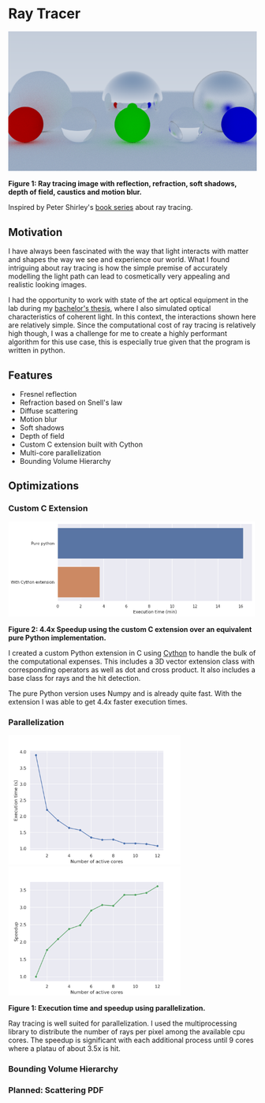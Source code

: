 # Ray Tracer

![Preview image](https://github.com/schulze-paul/ray-tracer/blob/main/images/image_800_steady.png?raw=true)

**Figure 1: Ray tracing image with reflection, refraction, soft shadows, depth of field, caustics and motion blur.**

Inspired by Peter Shirley's [book series](https://raytracing.github.io) about ray tracing.

## Motivation

I have always been fascinated with the way that light interacts with matter and shapes the way we see and experience our world. What I found intriguing about ray tracing is how the simple premise of accurately modelling the light path can lead to cosmetically very appealing and realistic looking images.

I had the opportunity to work with state of the art optical equipment in the lab during my [bachelor's thesis](https://github.com/schulze-paul/BA-THESIS-Coherent-Light-Simulations), where I also simulated optical characteristics of coherent light. In this context, the interactions shown here are relatively simple. Since the computational cost of ray tracing is relatively high though, I was a challenge for me to create a highly performant algorithm for this use case, this is especially true given that the program is written in python.

## Features
- Fresnel reflection
- Refraction based on Snell's law
- Diffuse scattering
- Motion blur
- Soft shadows
- Depth of field
- Custom C extension built with Cython
- Multi-core parallelization
- Bounding Volume Hierarchy

## Optimizations

### Custom C Extension

<img width=500 src=https://raw.githubusercontent.com/schulze-paul/ray-tracer/main/images/cython_speedup.png>

**Figure 2: 4.4x Speedup using the custom C extension over an equivalent pure Python implementation.**

I created a custom Python extension in C using [Cython](https://cython.org/) to handle the bulk of the computational expenses. This includes a 3D vector extension class with corresponding operators as well as dot and cross product. It also includes a base class for rays and the hit detection.

The pure Python version uses Numpy and is already quite fast. With the extension I was able to get 4.4x faster execution times. 


### Parallelization

<div>
  <img width=350 src=https://github.com/schulze-paul/ray-tracer/blob/main/images/parallel_time.png>
  <img width=350 src=https://github.com/schulze-paul/ray-tracer/blob/main/images/parallel_speedup.png>
</div>

**Figure 1: Execution time and speedup using parallelization.**

Ray tracing is well suited for parallelization. I used the multiprocessing library to distribute the number of rays per pixel among the available cpu cores. The speedup is significant with each additional process until 9 cores where a platau of about 3.5x is hit.

### Bounding Volume Hierarchy

### Planned: Scattering PDF
